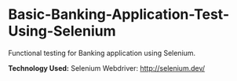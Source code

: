 # Basic-Banking-Application-Test-Using-Selenium
Functional testing for Banking application using Selenium.

**Technology Used:**
Selenium Webdriver: http://selenium.dev/
